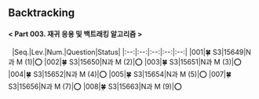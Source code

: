 ## Backtracking
#### < Part 003. 재귀 응용 및 백트래킹 알고리즘 >
&nbsp;
|Seq.|Lev.|Num.|Question|Status|
|:--:|:--:|:--:|:--:|:--:|
|001|🍀 S3|15649|N과 M (1)|:o:
|002|🍀 S3|15650|N과 M (2)|:o:
|003|🍀 S3|15651|N과 M (3)|:o:
|004|🍀 S3|15652|N과 M (4)|:o:
|005|🍀 S3|15654|N과 M (5)|:o:
|007|🍀 S3|15656|N과 M (7)|:o:
|008|🍀 S3|15663|N과 M (9)|:o: